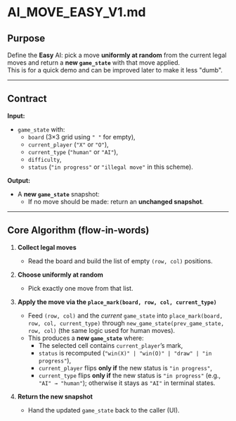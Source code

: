 # AI_MOVE_EASY_V1.md

## Purpose
Define the **Easy** AI: pick a move **uniformly at random** from the current legal moves and return a **new `game_state`** with that move applied.  
This is for a quick demo and can be improved later to make it less "dumb".

---

## Contract

**Input:**  
- `game_state` with:
  - `board` (3×3 grid using `" "` for empty),
  - `current_player` (`"X"` or `"O"`),
  - `current_type` (`"human"` or `"AI"`),
  - `difficulty`,
  - `status` (`"in progress"` or `"illegal move"` in this scheme).

**Output:**  
- A **new `game_state`** snapshot:
  - If no move should be made: return an **unchanged snapshot**.

---

## Core Algorithm (flow-in-words)

1. **Collect legal moves**  
   - Read the board and build the list of empty `(row, col)` positions.

2. **Choose uniformly at random**  
   - Pick exactly one move from that list.

3. **Apply the move via the `place_mark(board, row, col, current_type)`**  
   - Feed `(row, col)` and the *current* `game_state` into `place_mark(board, row, col, current_type)` through `new_game_state(prev_game_state, row, col)` (the same logic used for human moves).  
   - This produces a **new `game_state`** where:
     - The selected cell contains `current_player`’s mark,
     - `status` is recomputed (`"win(X)" | "win(O)" | "draw" | "in progress"`),
     - `current_player` flips **only if** the new status is `"in progress"`,
     - `current_type` flips **only if** the new status is `"in progress"` (e.g., `"AI" → "human"`); otherwise it stays as `"AI"` in terminal states.

4. **Return the new snapshot**  
   - Hand the updated `game_state` back to the caller (UI).
